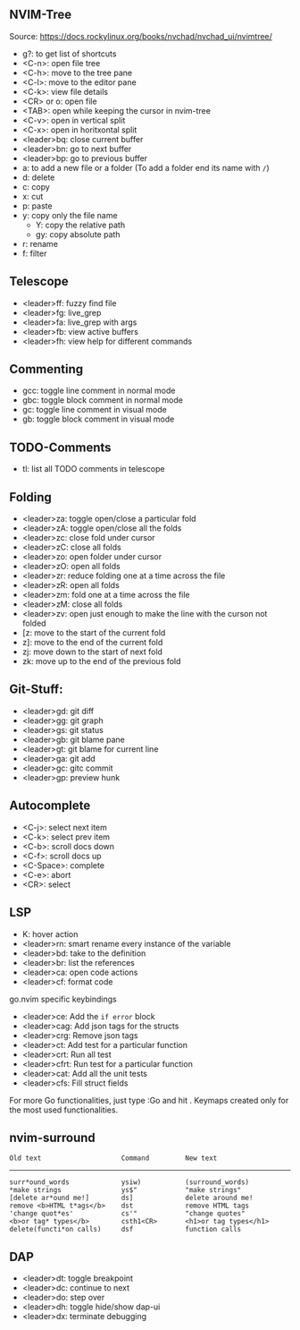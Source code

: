 ## NVIM-Tree
Source: https://docs.rockylinux.org/books/nvchad/nvchad_ui/nvimtree/
- g?: to get list of shortcuts
- \<C-n\>: open file tree
- \<C-h\>: move to the tree pane
- \<C-l\>: move to the editor pane
- \<C-k\>: view file details
- \<CR\> or o: open file
- \<TAB\>: open while keeping the cursor in nvim-tree
- \<C-v\>: open in vertical split
- \<C-x\>: open in horitxontal split
- \<leader\>bq: close current buffer
- \<leader\>bn: go to next buffer
- \<leader\>bp: go to previous buffer
- a: to add a new file or a folder (To add a folder end its name with `/`)
- d: delete
- c: copy
- x: cut
- p: paste
- y: copy only the file name
    - Y: copy the relative path
    - gy: copy absolute path
- r: rename
- f: filter

## Telescope
- \<leader\>ff: fuzzy find file
- \<leader\>fg: live_grep
- \<leader\>fa: live_grep with args
- \<leader\>fb: view active buffers
- \<leader\>fh: view help for different commands

## Commenting
- gcc: toggle line comment in normal mode
- gbc: toggle block comment in normal mode
- gc: toggle line comment in visual mode
- gb: toggle block comment in visual mode

## TODO-Comments
- <leader>tl: list all TODO comments in telescope

## Folding
- \<leader\>za: toggle open/close a particular fold
- \<leader\>zA: toggle open/close all the folds
- \<leader\>zc: close fold under cursor
- \<leader\>zC: close all folds
- \<leader\>zo: open folder under cursor
- \<leader\>zO: open all folds
- \<leader\>zr: reduce folding one at a time across the file
- \<leader\>zR: open all folds
- \<leader\>zm: fold one at a time across the file
- \<leader\>zM: close all folds
- \<leader\>zv: open just enough to make the line with the curson not folded
- [z: move to the start of the current fold
- z]: move to the end of the current fold
- zj: move down to the start of next fold
- zk: move up to the end of the previous fold

## Git-Stuff:
- \<leader\>gd: git diff
- \<leader\>gg: git graph
- \<leader\>gs: git status
- \<leader\>gb: git blame pane
- \<leader\>gt: git blame for current line
- \<leader\>ga: git add
- \<leader\>gc: gitc commit
- \<leader\>gp: preview hunk

## Autocomplete
- \<C-j\>: select next item
- \<C-k\>: select prev item
- \<C-b\>: scroll docs down
- \<C-f\>: scroll docs up
- \<C-Space\>: complete
- \<C-e\>: abort
- \<CR\>: select

## LSP
- K: hover action
- \<leader\>rn: smart rename every instance of the variable
- \<leader\>bd: take to the definition
- \<leader\>br: list the references
- \<leader\>ca: open code actions
- \<leader\>cf: format code 

go.nvim specific keybindings
- \<leader\>ce: Add the `if error` block
- \<leader\>cag: Add json tags for the structs
- \<leader\>crg: Remove json tags
- \<leader\>ct: Add test for a particular function
- \<leader\>crt: Run all test
- \<leader\>cfrt: Run test for a particular function
- \<leader\>cat: Add all the unit tests
- \<leader\>cfs: Fill struct fields

For more Go functionalities, just type :Go and hit <Tab>.
Keymaps created only for the most used functionalities.

## nvim-surround
    Old text                    Command         New text
--------------------------------------------------------------------------------
    surr*ound_words             ysiw)           (surround_words)
    *make strings               ys$"            "make strings"
    [delete ar*ound me!]        ds]             delete around me!
    remove <b>HTML t*ags</b>    dst             remove HTML tags
    'change quot*es'            cs'"            "change quotes"
    <b>or tag* types</b>        csth1<CR>       <h1>or tag types</h1>
    delete(functi*on calls)     dsf             function calls

## DAP
- \<leader\>dt: toggle breakpoint
- \<leader\>dc: continue to next
- \<leader\>do: step over
- \<leader\>dh: toggle hide/show dap-ui
- \<leader\>dx: terminate debugging
